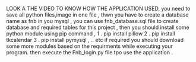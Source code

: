 LOOK A THE VIDEO TO KNOW HOW THE APPLICATION USED,
you need to save all python files,image in one file ,
thwn you have to create a database name as fnb in you mysql ,
you can use fnb_database.sql file to create database and required tables for this project ,
then you should install some python module using pip command ,
1 .   pip install pillow
2 .   pip install tkcalendar
3 .   pip install pymysql ,
.. etc  if required you should download some more modules based on the requirments while executing your program.
then execute the Fnb_login.py  file tpo use the application .
